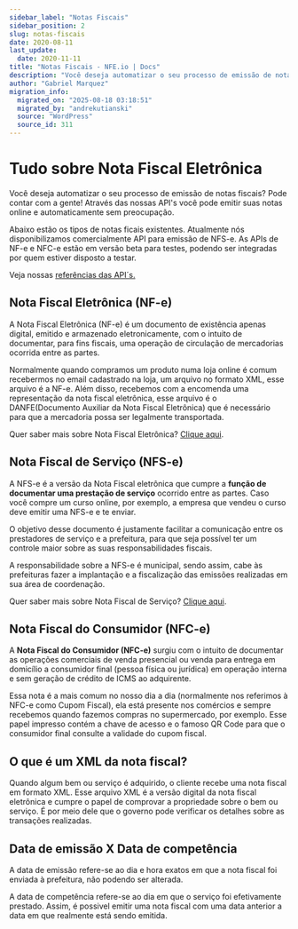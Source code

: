 ```yaml
---
sidebar_label: "Notas Fiscais"
sidebar_position: 2
slug: notas-fiscais
date: 2020-08-11
last_update:
  date: 2020-11-11
title: "Notas Fiscais - NFE.io | Docs"
description: "Você deseja automatizar o seu processo de emissão de notas fiscais? Através das nossas API’s você pode emitir suas notas online e automaticamente sem preocupação."
author: "Gabriel Marquez"
migration_info:
  migrated_on: "2025-08-18 03:18:51"
  migrated_by: "andrekutianski"
  source: "WordPress"
  source_id: 311
---
```


# Tudo sobre Nota Fiscal Eletrônica

Você deseja automatizar o seu processo de emissão de notas fiscais? Pode contar com a gente! Através das nossas API's você pode emitir suas notas online e automaticamente sem preocupação.

Abaixo estão os tipos de notas ficais existentes. Atualmente nós disponibilizamos comercialmente API para emissão de NFS-e. As APIs de NF-e e NFC-e estão em versão beta para testes, podendo ser integradas por quem estiver disposto a testar.

Veja nossas [referências das API´s.][7]

## Nota Fiscal Eletrônica (NF-e)

A Nota Fiscal Eletrônica (NF-e) é um documento de existência apenas digital, emitido e armazenado eletronicamente, com o intuito de documentar, para fins fiscais, uma operação de circulação de mercadorias ocorrida entre as partes.

Normalmente quando compramos um produto numa loja online é comum recebermos no email cadastrado na loja, um arquivo no formato XML, esse arquivo é a NF-e. Além disso, recebemos com a encomenda uma representação da nota fiscal eletrônica, esse arquivo é o DANFE(Documento Auxiliar da Nota Fiscal Eletrônica) que é necessário para que a mercadoria possa ser legalmente transportada.

Quer saber mais sobre Nota Fiscal Eletrônica? [Clique aqui][8].

## Nota Fiscal de Serviço (NFS-e)

A NFS-e é a versão da Nota Fiscal eletrônica que cumpre a **função de documentar uma prestação de serviço** ocorrido entre as partes. Caso você compre um curso online, por exemplo, a empresa que vendeu o curso deve emitir uma NFS-e e te enviar.

O objetivo desse documento é justamente facilitar a comunicação entre os prestadores de serviço e a prefeitura, para que seja possível ter um controle maior sobre as suas responsabilidades fiscais.

A responsabilidade sobre a NFS-e é municipal, sendo assim, cabe às prefeituras fazer a implantação e a fiscalização das emissões realizadas em sua área de coordenação.

Quer saber mais sobre Nota Fiscal de Serviço? [Clique aqui][9].

## Nota Fiscal do Consumidor (NFC-e)

A **Nota Fiscal do Consumidor (NFC-e)** surgiu com o intuito de documentar as operações comerciais de venda presencial ou venda para entrega em domicílio a consumidor final (pessoa física ou jurídica) em operação interna e sem geração de crédito de ICMS ao adquirente.

Essa nota é a mais comum no nosso dia a dia (normalmente nos referimos à NFC-e como Cupom Fiscal), ela está presente nos comércios e sempre recebemos quando fazemos compras no supermercado, por exemplo. Esse papel impresso contém a chave de acesso e o famoso QR Code para que o consumidor final consulte a validade do cupom fiscal.

## O que é um XML da nota fiscal?

Quando algum bem ou serviço é adquirido, o cliente recebe uma nota fiscal em formato XML. Esse arquivo XML é a versão digital da nota fiscal eletrônica e cumpre o papel de comprovar a propriedade sobre o bem ou serviço. É por meio dele que o governo pode verificar os detalhes sobre as transações realizadas.

## Data de emissão X Data de competência

A data de emissão refere-se ao dia e hora exatos em que a nota fiscal foi enviada à prefeitura, não podendo ser alterada.

A data de competência refere-se ao dia em que o serviço foi efetivamente prestado. Assim, é possivel emitir uma nota fiscal com uma data anterior a data em que realmente está sendo emitida.


[1]: #Tudo%5Fsobre%5FNota%5FFiscal%5FEletronica
[2]: #Nota%5FFiscal%5FEletronica%5FNF-e
[3]: #Nota%5FFiscal%5Fde%5FServico%5FNFS-e
[4]: #Nota%5FFiscal%5Fdo%5FConsumidor%5FNFC-e
[5]: #O%5Fque%5Fe%5Fum%5FXML%5Fda%5Fnota%5Ffiscal
[6]: #Data%5Fde%5Femissao%5FX%5FData%5Fde%5Fcompetencia
[7]: https://nfe.io/docs/desenvolvedores/
[8]: https://nfe.io/docs/documentacao/nota-fiscal-produto-eletronica/conceitos/
[9]: https://nfe.io/docs/documentacao/conceitos/notas-fiscais/#Nota%5FFiscal%5Fde%5FServico%5FNFS-e